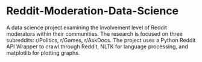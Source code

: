 # Reddit-Moderation-Data-Science

A data science project examining the involvement level of Reddit moderators within their communities. The research is focused on three subreddits: r/Politics, r/Games, r/AskDocs.
The project uses a Python Reddit API Wrapper to crawl through Reddit, NLTK for language processing, and matplotlib for plotting graphs.
